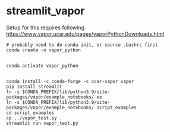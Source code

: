 # streamlit_vapor

Setup for this requires following https://www.vapor.ucar.edu/pages/vaporPythonDownloads.html

```
# probably need to do conda init, or source .bashrc first
conda create -n vapor_python


conda activate vapor_python


conda install -c conda-forge -c ncar-vapor vapor
pip install streamlit
ln -s $CONDA_PREFIX/lib/python3.9/site-packages/vapor/example_notebooks/ ex
ln -s $CONDA_PREFIX/lib/python3.9/site-packages/vapor/example_notebooks/ script_examples
cd script_examples
cp ../vapor_test.py .
streamlit run vapor_test.py
```


